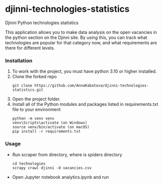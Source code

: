 # djinni-technologies-statistics
Djinni Python technologies statistics

This application allows you to make data analysis on the open vacancies in the python section on the Djinni site. By using this, you can track what technologies are popular for that category now, and what requirements are there for different levels.


### Installation
1. To work with the project, you must have python 3.10 or higher installed.
2. Clone the forked repo
    ```
    git clone https://github.com/AnnaKabatova/djinni-technologies-statistics.git
    ```
3. Open the project folder.
4. Install all of the Python modules and packages listed in requirements.txt file to your environment
   ```
   python -m venv venv
   venv\Scripts\activate (on Windows)
   source venv/bin/activate (on macOS) 
   pip install -r requirements.txt
   ```

###  Usage

- Run scraper from directory, where is spiders directory
   ```
  cd technologies
  scrapy crawl djinni -O vacancies.csv
   ```
- Open Jupyter notebook analytics.ipynb and run
